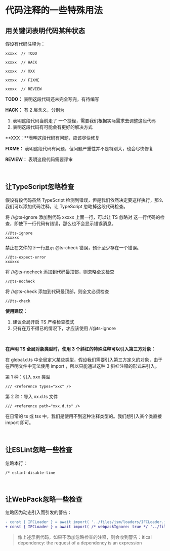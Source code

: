 # 代码注释的一些特殊用法



## 用关键词表明代码某种状态

假设有代码注释为：

```
xxxxx  // TODO

xxxxx  // HACK

xxxxx  // XXX

xxxxx  // FIXME

xxxxx  // REVIEW
```

**TODO：** 表明这段代码还未完全写完，有待编写

**HACK：** 有 2 层含义，分别为

1. 表明这段代码当前走了 一个捷径，需要我们根据实际需求去调整这段代码
2. 表明这段代码有可能会有更好的解决方式

**XXX：**表明这段代码有问题，应该尽快修复

**FIXME：** 表明这段代码有问题，但问题严重性并不是特别大，也会尽快修复

**REVIEW：** 表明这段代码需要评审



<br>

## 让TypeScript忽略检查

假设有段代码虽然 TypeScript 检测到错误，但是我们依然决定要这样执行，那么我们可以添加代码注释，让 TypeScript 忽略掉这段代码检查。



将 //@ts-ignore 添加到代码 xxxxx 上面一行，可以让 TS 忽略对 这一行代码的检查，即使下一行代码有错误，那么也不会显示错误消息。

```
//@ts-ignore
xxxxxx
```



禁止在文件的下一行显示 @ts-check 错误，预计至少存在一个错误。

```
//@ts-expect-error
xxxxxx
```



将 //@ts-nocheck 添加到代码最顶部，则忽略全文检查

```
//@ts-nocheck
```



将 //@ts-check 添加到代码最顶部，则全文必须检查

```
//@ts-check
```



**使用建议：**

1. 建议全局开启 TS 严格检查模式
2. 只有在万不得已的情况下，才应该使用 //@ts-ignore



<br>

**在声明 TS 全局对象类型时，使用 3 个斜杠的特殊注释可以引入第三方对象：**

在 global.d.ts 中全局定义某些类型，假设我们需要引入第三方定义的对象，由于在声明文件中无法使用 import ，所以只能通过这种 3 斜杠注释的形式来引入。



第 1 种：引入 xxx 类型

```
/// <reference types="xxx" />
```



第 2 种：导入 xx.d.ts 文件

```
/// <reference path="xxx.d.ts" />
```



在日常的 ts 或 tsx 中，我们是使用不到这种注释类型的。我们想引入某个类直接 import 即可。



<br>

## 让ESLint忽略一些检查

忽略本行：

```
/* eslint-disable-line
```

<br>

## 让WebPack忽略一些检查

忽略因为动态引入而引发的警告：

```diff
- const { IFCLoader } = await import( '../files/jsm/loaders/IFCLoader.js');
+ const { IFCLoader } = await import( /* webpackIgnore: true */ '../files/jsm/loaders/IFCLoader.js');
```

> 像上述示例代码，如果不添加忽略检查的注释，则会收到警告：itical dependency: the request of a dependency is an expression

